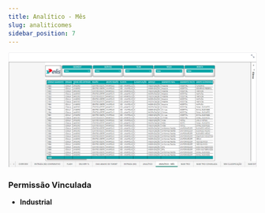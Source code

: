 ```yaml
---
title: Analítico - Mês
slug: analiticomes
sidebar_position: 7
---
```


![Alt text](image-7.png)





### Permissão Vinculada

- **Industrial**